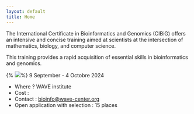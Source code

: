 ```yaml
---
layout: default
title: Home
---
```


The International Certificate in Bioinformatics and Genomics (CIBiG) offers an intensive and concise training aimed at scientists at the intersection of mathematics, biology, and computer science.

This training provides a rapid acquisition of essential skills in bioinformatics and genomics.

{% <img src="https://cibig-course.github.io/public/icon_calendar.png" >%}
 9 September - 4 Octobre 2024
* Where ? WAVE institute
* Cost :
* Contact : bioinfo@wave-center.org
* Open application with selection : 15 places


